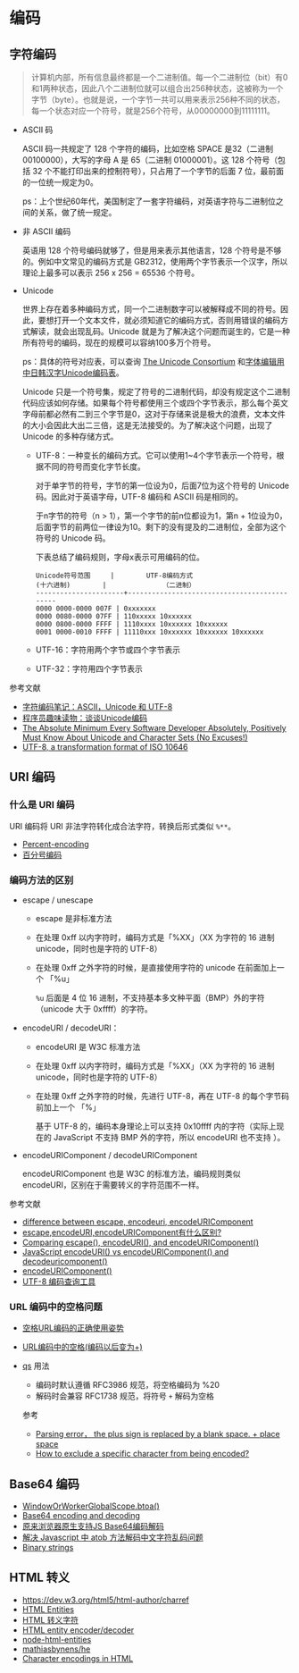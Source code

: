 # 编码

## 字符编码

> 计算机内部，所有信息最终都是一个二进制值。每一个二进制位（bit）有0和1两种状态，因此八个二进制位就可以组合出256种状态，这被称为一个字节（byte）。也就是说，一个字节一共可以用来表示256种不同的状态，每一个状态对应一个符号，就是256个符号，从00000000到11111111。

- ASCII 码

    ASCII 码一共规定了 128 个字符的编码，比如空格 SPACE 是32（二进制 00100000），大写的字母 A 是 65（二进制 01000001）。这 128 个符号（包括 32 个不能打印出来的控制符号），只占用了一个字节的后面 7 位，最前面的一位统一规定为0。

    ps：上个世纪60年代，美国制定了一套字符编码，对英语字符与二进制位之间的关系，做了统一规定。

- 非 ASCII 编码

    英语用 128 个符号编码就够了，但是用来表示其他语言，128 个符号是不够的。例如中文常见的编码方式是 GB2312，使用两个字节表示一个汉字，所以理论上最多可以表示 256 x 256 = 65536 个符号。

- Unicode

    世界上存在着多种编码方式，同一个二进制数字可以被解释成不同的符号。因此，要想打开一个文本文件，就必须知道它的编码方式，否则用错误的编码方式解读，就会出现乱码。Unicode 就是为了解决这个问题而诞生的，它是一种所有符号的编码，现在的规模可以容纳100多万个符号。

    ps：具体的符号对应表，可以查询 [The Unicode Consortium](http://www.unicode.org/) 和[字体编辑用中日韩汉字Unicode编码表](http://www.chi2ko.com/tool/CJK.htm)。

    Unicode 只是一个符号集，规定了符号的二进制代码，却没有规定这个二进制代码应该如何存储。如果每个符号都使用三个或四个字节表示，那么每个英文字母前都必然有二到三个字节是0，这对于存储来说是极大的浪费，文本文件的大小会因此大出二三倍，这是无法接受的。为了解决这个问题，出现了 Unicode 的多种存储方式。

    - UTF-8：一种变长的编码方式。它可以使用1~4个字节表示一个符号，根据不同的符号而变化字节长度。

        对于单字节的符号，字节的第一位设为0，后面7位为这个符号的 Unicode 码。因此对于英语字母，UTF-8 编码和 ASCII 码是相同的。

        于n字节的符号（n > 1），第一个字节的前n位都设为1，第n + 1位设为0，后面字节的前两位一律设为10。剩下的没有提及的二进制位，全部为这个符号的 Unicode 码。

        下表总结了编码规则，字母x表示可用编码的位。

        ```
        Unicode符号范围     |        UTF-8编码方式
        (十六进制)        |              （二进制）
        ----------------------+---------------------------------------------
        0000 0000-0000 007F | 0xxxxxxx
        0000 0080-0000 07FF | 110xxxxx 10xxxxxx
        0000 0800-0000 FFFF | 1110xxxx 10xxxxxx 10xxxxxx
        0001 0000-0010 FFFF | 11110xxx 10xxxxxx 10xxxxxx 10xxxxxx
        ```

    - UTF-16：字符用两个字节或四个字节表示
    - UTF-32：字符用四个字节表示

参考文献

- [字符编码笔记：ASCII，Unicode 和 UTF-8](http://www.ruanyifeng.com/blog/2007/10/ascii_unicode_and_utf-8.html)
- [程序员趣味读物：谈谈Unicode编码](https://www.pconline.com.cn/pcedu/empolder/gj/other/0505/616631.html)
- [The Absolute Minimum Every Software Developer Absolutely, Positively Must Know About Unicode and Character Sets (No Excuses!)](https://www.joelonsoftware.com/2003/10/08/the-absolute-minimum-every-software-developer-absolutely-positively-must-know-about-unicode-and-character-sets-no-excuses/)
- [UTF-8, a transformation format of ISO 10646](https://www.ietf.org/rfc/rfc3629.txt)

## URI 编码

### 什么是 URI 编码

URI 编码将 URI 非法字符转化成合法字符，转换后形式类似 `%**`。

- [Percent-encoding](https://en.wikipedia.org/wiki/Percent-encoding#Percent-encoding_in_a_URI)
- [百分号编码](https://zh.wikipedia.org/wiki/%E7%99%BE%E5%88%86%E5%8F%B7%E7%BC%96%E7%A0%81)

### 编码方法的区别

- escape / unescape

    - escape 是非标准方法
    - 在处理 0xff 以内字符时，编码方式是「%XX」（XX 为字符的 16 进制 unicode，同时也是字符的 UTF-8）
    - 在处理 0xff 之外字符的时候，是直接使用字符的 unicode 在前面加上一个 「%u」

        `%u` 后面是 4 位 16 进制，不支持基本多文种平面（BMP）外的字符（unicode 大于 0xffff）的字符。

- encodeURI / decodeURI：

    - encodeURI 是 W3C 标准方法
    - 在处理 0xff 以内字符时，编码方式是「%XX」（XX 为字符的 16 进制 unicode，同时也是字符的 UTF-8）
    - 在处理 0xff 之外字符的时候，先进行 UTF-8，再在 UTF-8 的每个字节码前加上一个 「%」

        基于 UTF-8 的，编码本身理论上可以支持 0x10ffff 内的字符（实际上现在的 JavaScript 不支持 BMP 外的字符，所以 encodeURI 也不支持 ）。

- encodeURIComponent / decodeURIComponent

    encodeURIComponent 也是 W3C 的标准方法，编码规则类似 encodeURI，区别在于需要转义的字符范围不一样。

参考文献

- [difference between escape, encodeuri, encodeURIComponent](https://stackoverflow.com/questions/14317861/difference-between-escape-encodeuri-encodeuricomponent)
- [escape,encodeURI,encodeURIComponent有什么区别?](https://www.zhihu.com/question/21861899/answer/43480575)
- [Comparing escape(), encodeURI(), and encodeURIComponent()](http://xkr.us/articles/javascript/encode-compare/)
- [JavaScript encodeURI() vs encodeURIComponent() and decodeuricomponent()](https://love2dev.com/blog/whats-the-difference-between-encodeuri-and-encodeuricomponent/)
- [encodeURIComponent()](https://developer.mozilla.org/en-US/docs/Web/JavaScript/Reference/Global_Objects/encodeURIComponent)
- [UTF-8 编码查询工具](http://www.mytju.com/classCode/tools/encode_gb2312.asp)

### URL 编码中的空格问题

- [空格URL编码的正确使用姿势](https://cloud.tencent.com/developer/article/1127853)
- [URL编码中的空格(编码以后变为+)](https://blog.bihe0832.com/url_space.html)
- [qs](https://github.com/ljharb/qs) 用法

    - 编码时默认遵循 RFC3986 规范，将空格编码为 %20
    - 解码时会兼容 RFC1738 规范，将符号 `+` 解码为空格

    参考

    - [Parsing error， the plus sign is replaced by a blank space. + place space ](https://github.com/ljharb/qs/issues/277)
    - [How to exclude a specific character from being encoded?](https://github.com/ljharb/qs/issues/221)

## Base64 编码

- [WindowOrWorkerGlobalScope.btoa()](https://developer.mozilla.org/en-US/docs/Web/API/WindowOrWorkerGlobalScope/btoa)
- [Base64 encoding and decoding](https://developer.mozilla.org/en-US/docs/Web/API/WindowBase64/Base64_encoding_and_decoding)
- [原来浏览器原生支持JS Base64编码解码](https://www.zhangxinxu.com/wordpress/2018/08/js-base64-atob-btoa-encode-decode/)
- [解决 Javascript 中 atob 方法解码中文字符乱码问题](https://blog.sqrtthree.com/articles/utf8-to-b64/)
- [Binary strings](https://developer.mozilla.org/en-US/docs/Web/API/DOMString/Binary)

## HTML 转义

- https://dev.w3.org/html5/html-author/charref
- [HTML Entities](https://www.w3schools.com/html/html_entities.asp)
- [HTML 转义字符](http://tool.oschina.net/commons?type=2)
- [HTML entity encoder/decoder](https://mothereff.in/html-entities)
- [node-html-entities](https://www.npmjs.com/package/html-entities)
- [mathiasbynens/he](https://github.com/mathiasbynens/he)
- [Character encodings in HTML](https://en.wikipedia.org/wiki/Character_encodings_in_HTML)
